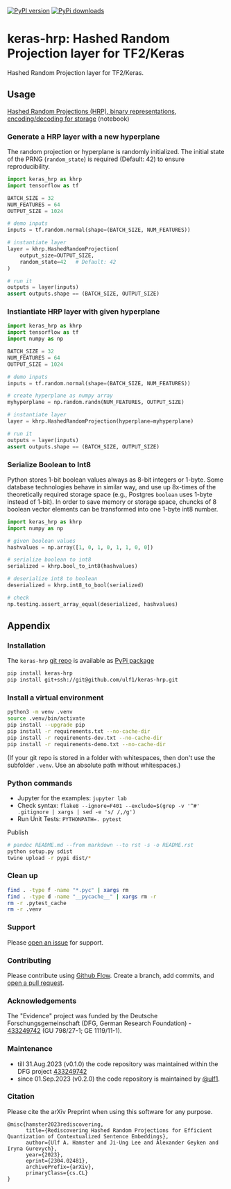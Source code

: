 [![PyPI version](https://badge.fury.io/py/keras-hrp.svg)](https://badge.fury.io/py/keras-hrp)
[![PyPi downloads](https://img.shields.io/pypi/dm/keras-hrp)](https://img.shields.io/pypi/dm/keras-hrp)


# keras-hrp: Hashed Random Projection layer for TF2/Keras
Hashed Random Projection layer for TF2/Keras.

## Usage
<a href="demo/Hashed Random Projections.ipynb">Hashed Random Projections (HRP), binary representations, encoding/decoding for storage</a> (notebook)


### Generate a HRP layer with a new hyperplane
The random projection or hyperplane is randomly initialized.
The initial state of the PRNG (`random_state`) is required (Default: 42) to ensure reproducibility.

```py
import keras_hrp as khrp
import tensorflow as tf

BATCH_SIZE = 32
NUM_FEATURES = 64
OUTPUT_SIZE = 1024

# demo inputs
inputs = tf.random.normal(shape=(BATCH_SIZE, NUM_FEATURES))

# instantiate layer 
layer = khrp.HashedRandomProjection(
    output_size=OUTPUT_SIZE,
    random_state=42   # Default: 42
)

# run it
outputs = layer(inputs)
assert outputs.shape == (BATCH_SIZE, OUTPUT_SIZE)
```


### Instiantiate HRP layer with given hyperplane

```py
import keras_hrp as khrp
import tensorflow as tf
import numpy as np

BATCH_SIZE = 32
NUM_FEATURES = 64
OUTPUT_SIZE = 1024

# demo inputs
inputs = tf.random.normal(shape=(BATCH_SIZE, NUM_FEATURES))

# create hyperplane as numpy array
myhyperplane = np.random.randn(NUM_FEATURES, OUTPUT_SIZE)

# instantiate layer 
layer = khrp.HashedRandomProjection(hyperplane=myhyperplane)

# run it
outputs = layer(inputs)
assert outputs.shape == (BATCH_SIZE, OUTPUT_SIZE)

```


### Serialize Boolean to Int8
Python stores 1-bit boolean values always as 8-bit integers or 1-byte. 
Some database technologies behave in similar way, and use up 8x-times of the theoretically required storage space (e.g., Postgres `boolean` uses 1-byte instead of 1-bit).
In order to save memory or storage space, chuncks of 8 boolean vector elements can be transformed into one 1-byte int8 number.

```py
import keras_hrp as khrp
import numpy as np

# given boolean values
hashvalues = np.array([1, 0, 1, 0, 1, 1, 0, 0])

# serialize boolean to int8
serialized = khrp.bool_to_int8(hashvalues)

# deserialize int8 to boolean
deserialized = khrp.int8_to_bool(serialized)

# check
np.testing.assert_array_equal(deserialized, hashvalues)
```


## Appendix

### Installation
The `keras-hrp` [git repo](http://github.com/ulf1/keras-hrp) is available as [PyPi package](https://pypi.org/project/keras-hrp)

```sh
pip install keras-hrp
pip install git+ssh://git@github.com/ulf1/keras-hrp.git
```

### Install a virtual environment

```sh
python3 -m venv .venv
source .venv/bin/activate
pip install --upgrade pip
pip install -r requirements.txt --no-cache-dir
pip install -r requirements-dev.txt --no-cache-dir
pip install -r requirements-demo.txt --no-cache-dir
```

(If your git repo is stored in a folder with whitespaces, then don't use the subfolder `.venv`. Use an absolute path without whitespaces.)

### Python commands

* Jupyter for the examples: `jupyter lab`
* Check syntax: `flake8 --ignore=F401 --exclude=$(grep -v '^#' .gitignore | xargs | sed -e 's/ /,/g')`
* Run Unit Tests: `PYTHONPATH=. pytest`

Publish

```sh
# pandoc README.md --from markdown --to rst -s -o README.rst
python setup.py sdist 
twine upload -r pypi dist/*
```

### Clean up 

```sh
find . -type f -name "*.pyc" | xargs rm
find . -type d -name "__pycache__" | xargs rm -r
rm -r .pytest_cache
rm -r .venv
```


### Support
Please [open an issue](https://github.com/ulf1/keras-hrp/issues/new) for support.


### Contributing
Please contribute using [Github Flow](https://guides.github.com/introduction/flow/). Create a branch, add commits, and [open a pull request](https://github.com/ulf1/keras-hrp/compare/).

### Acknowledgements
The "Evidence" project was funded by the Deutsche Forschungsgemeinschaft (DFG, German Research Foundation) - [433249742](https://gepris.dfg.de/gepris/projekt/433249742) (GU 798/27-1; GE 1119/11-1).

### Maintenance
- till 31.Aug.2023 (v0.1.0) the code repository was maintained within the DFG project [433249742](https://gepris.dfg.de/gepris/projekt/433249742?context=projekt&task=showDetail&id=433249742&)
- since 01.Sep.2023 (v0.2.0) the code repository is maintained by [@ulf1](https://github.com/ulf1).

### Citation
Please cite the arXiv Preprint when using this software for any purpose.

```
@misc{hamster2023rediscovering,
      title={Rediscovering Hashed Random Projections for Efficient Quantization of Contextualized Sentence Embeddings}, 
      author={Ulf A. Hamster and Ji-Ung Lee and Alexander Geyken and Iryna Gurevych},
      year={2023},
      eprint={2304.02481},
      archivePrefix={arXiv},
      primaryClass={cs.CL}
}
```
